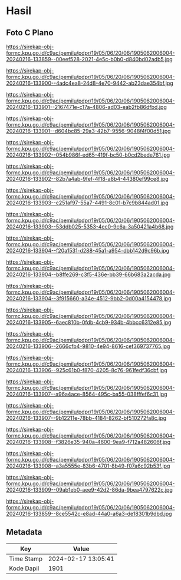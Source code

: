# Hasil

## Foto C Plano

https://sirekap-obj-formc.kpu.go.id/c9ac/pemilu/pdpr/19/05/06/20/06/1905062006004-20240216-133859--00eef528-2021-4e5c-b0b0-d840bd02adb5.jpg

https://sirekap-obj-formc.kpu.go.id/c9ac/pemilu/pdpr/19/05/06/20/06/1905062006004-20240216-133900--4adc4ea8-24d8-4e70-9442-ab23dae354bf.jpg

https://sirekap-obj-formc.kpu.go.id/c9ac/pemilu/pdpr/19/05/06/20/06/1905062006004-20240216-133901--2167471e-c17a-4806-ad03-eab2fb86dfbd.jpg

https://sirekap-obj-formc.kpu.go.id/c9ac/pemilu/pdpr/19/05/06/20/06/1905062006004-20240216-133901--d604bc85-29a3-42b7-9556-9048f4f00d51.jpg

https://sirekap-obj-formc.kpu.go.id/c9ac/pemilu/pdpr/19/05/06/20/06/1905062006004-20240216-133902--054b986f-ed65-419f-bc50-b0cd2bede761.jpg

https://sirekap-obj-formc.kpu.go.id/c9ac/pemilu/pdpr/19/05/06/20/06/1905062006004-20240216-133902--82b7a4ab-9fef-4f18-a8b4-44380ef99ce8.jpg

https://sirekap-obj-formc.kpu.go.id/c9ac/pemilu/pdpr/19/05/06/20/06/1905062006004-20240216-133903--c251af97-55a7-4491-8c01-b7c9b844ad01.jpg

https://sirekap-obj-formc.kpu.go.id/c9ac/pemilu/pdpr/19/05/06/20/06/1905062006004-20240216-133903--53ddb025-5353-4ec0-9c6a-3a50421a4b68.jpg

https://sirekap-obj-formc.kpu.go.id/c9ac/pemilu/pdpr/19/05/06/20/06/1905062006004-20240216-133904--f20a1531-d288-45a1-a954-dbb142d9c96b.jpg

https://sirekap-obj-formc.kpu.go.id/c9ac/pemilu/pdpr/19/05/06/20/06/1905062006004-20240216-133904--b8ffe269-c3f5-436e-bb39-66b683a2acda.jpg

https://sirekap-obj-formc.kpu.go.id/c9ac/pemilu/pdpr/19/05/06/20/06/1905062006004-20240216-133904--3f915660-a34e-4512-9bb2-0d00a4154478.jpg

https://sirekap-obj-formc.kpu.go.id/c9ac/pemilu/pdpr/19/05/06/20/06/1905062006004-20240216-133905--6aec810b-0fdb-4cb9-934b-4bbcc6312e85.jpg

https://sirekap-obj-formc.kpu.go.id/c9ac/pemilu/pdpr/19/05/06/20/06/1905062006004-20240216-133906--2666cfb4-9810-4e94-8616-cef369737765.jpg

https://sirekap-obj-formc.kpu.go.id/c9ac/pemilu/pdpr/19/05/06/20/06/1905062006004-20240216-133906--925c61b0-f870-4205-8c76-961fedf36cbf.jpg

https://sirekap-obj-formc.kpu.go.id/c9ac/pemilu/pdpr/19/05/06/20/06/1905062006004-20240216-133907--a96a4ace-8564-495c-ba55-038fffef6c31.jpg

https://sirekap-obj-formc.kpu.go.id/c9ac/pemilu/pdpr/19/05/06/20/06/1905062006004-20240216-133907--9b12211e-78bb-4184-8262-bf510272fa8c.jpg

https://sirekap-obj-formc.kpu.go.id/c9ac/pemilu/pdpr/19/05/06/20/06/1905062006004-20240216-133908--f3826e35-940a-4600-9ea9-f712a482606f.jpg

https://sirekap-obj-formc.kpu.go.id/c9ac/pemilu/pdpr/19/05/06/20/06/1905062006004-20240216-133908--a3a5555e-83b6-4701-8b49-f07a6c92b53f.jpg

https://sirekap-obj-formc.kpu.go.id/c9ac/pemilu/pdpr/19/05/06/20/06/1905062006004-20240216-133909--09ab1eb0-aee9-42d2-86da-9bea4797622c.jpg

https://sirekap-obj-formc.kpu.go.id/c9ac/pemilu/pdpr/19/05/06/20/06/1905062006004-20240216-133859--8ce5542c-e8ad-44a0-a6a3-de18301b9dbd.jpg


## Metadata

| Key        | Value               |
| ---------- | ------------------- |
| Time Stamp | 2024-02-17 13:05:41 |
| Kode Dapil | 1901                |



